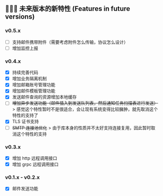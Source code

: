 ## 🏃🏻‍♀️ 未来版本的新特性 (Features in future versions)

### v0.5.x

* [ ] 支持邮件携带附件（需要考虑附件怎么传输，协议怎么设计）
* [ ] 增加监控上报

### v0.4.x

* [x] 持续完善代码
* [x] 增加业务隔离机制
* [x] 增加邮箱账号管理功能
* [x] 增加邮件模板管理功能
* [x] 发送邮件查询的资源增加本地缓存
* [ ] ~~增加异步发送功能（邮件插入到发送队列表，然后通知任务扫描表进行发送）~~
      > 感觉这个特性暂时不是很适合，会让现有系统变得比较臃肿，就先取消这个特性的支持了
* [x] TLS 证书支持
* [ ] ~~SMTP 连接池优化~~
      > 由于库本身的性质并不太好支持连接复用，因此暂时取消这个特性的支持

### v0.3.x

* [x] 增加 http 远程调用接口
* [x] 增加 grpc 远程调用接口

### v0.1.x - v0.2.x

* [x] 邮件发送功能

